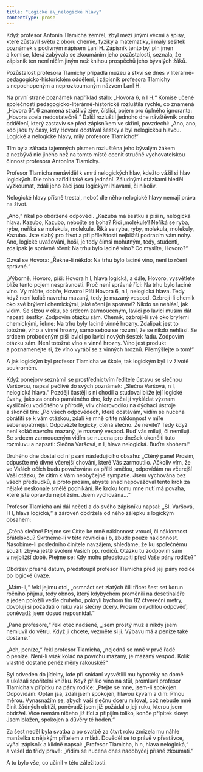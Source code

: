 ```yaml
---
title: "Logické a\_nelogické hlavy"
contentType: prose
---
```


  

Když profesor Antonín Tlamicha zemřel, zbyl mezi jinými věcmi a spisy, které zůstavil světu z oboru chemie, fyziky a matematiky, i malý sešitek poznámek s podivným nápisem Lanl H. Zápisník tento byl pln jmen a komise, která zabývala se zkoumáním jeho pozůstalosti, seznala, že zápisník ten není ničím jiným než knihou prospěchů jeho bývalých žáků.

Pozůstalost profesora Tlamichy připadla muzeu a stkví se dnes v literárně-pedagogicko-historickém oddělení, i zápisník profesora Tlamichy s nepochopeným a neprozkoumaným názvem Lanl H.

Na první straně poznámek například stálo: „Hovora 6, n l H.“ Komise učené společnosti pedagogicko-literárně-historické rozluštila rychle, co znamená „Hovora 6“. 6 znamená strašlivý zjev, číslicí, pojem pro úplného ignoranta: „Hovora zcela nedostatečně.“ Další rozluštil jednoho dne návštěvník onoho oddělení, který zastaviv se před zápisníkem ve skříni, povzdechl: „Ano, ano, kdo jsou ty časy, kdy Hovora dostával šestky a byl nelogickou hlavou. Logické a nelogické hlavy, milý profesore Tlamicho!“

Tím byla záhada tajemných písmen rozluštěna jeho bývalým žákem a nezbývá nic jiného než na tomto místě ocenit stručně vychovatelskou činnost profesora Antonína Tlamichy.

Profesor Tlamicha nenáviděl k smrti nelogických hlav, kdežto vážil si hlav logických. Dle toho zařídil také svá jednání. Záludnými otázkami hleděl vyzkoumat, zdali jeho žáci jsou logickými hlavami, či nikoliv.

Nelogické hlavy přísně trestal, neboť dle něho nelogické hlavy nemají práva na život.

„Ano,“ říkal po obdržené odpovědi. „Kazuba má šestku a píši n, nelogická hlava. Kazubo, Kazubo, nebojíte se boha? Říci ‚molekule‘! Neříká se ryba, rybe, neříká se molekula, molekule. Říká se ryba, ryby, molekula, molekuly, Kazubo. Jste slabý pro život a při příležitosti nejbližší podrazím vám nohy. Ano, logické uvažování, hoši, je tedy čímsi mohutným, tedy, studenti, zdalipak je správné rčení: Na trhu bylo laciné víno? Co myslíte, Hovoro?“

Ozval se Hovora: „Řekne-li někdo: Na trhu bylo laciné víno, není to rčení správné.“

„Výborně, Hovoro, píši: Hovora h l, hlava logická, a dále, Hovoro, vysvětlete blíže tento pojem nesprávnosti. Proč není správné říci: Na trhu bylo laciné víno. Vy mlčíte, dobře, Hovoro! Píši Hovora 6, n l, nelogická hlava. Tedy když není koláč navrchu mazaný, tedy je mazaný vespod. Ozbrojí-li chemik oko své brýlemi chemickými, jaké rčení je správné? Nikdo se nehlásí, jak vidím. Se slzou v oku, se srdcem zarmouceným, lavici po lavici musím dát napsati šestky. Zodpovím otázku sám. Chemik, ozbrojí-li své oko brýlemi chemickými, řekne: Na trhu byly laciné vinné hrozny. Zdalipak jest to totožné, víno a vinné hrozny, samo sebou se rozumí, že se nikdo nehlásí. Se srdcem probodeným píši lavici po lavici nových šestek řadu. Zodpovím otázku sám. Není totožné víno a vinné hrozny. Víno jest produkt a poznamenejte si, že víno vyrábí se z vinných hroznů. Přemýšlejte o tom!“

A jak logickým byl profesor Tlamicha ve škole, tak logickým byl i v životě soukromém.

Když ponejprv seznámil se prostřednictvím ředitele ústavu se slečnou Varšovou, napsal pečlivě do svých poznámek: „Slečna Varšová, n l, nelogická hlava.“ Později častěji s ní chodil a studoval blíže její logické úvahy, jako za onoho památného dne, kdy začal jí vykládat význam kysličníku vodičitého v přírodě, vliv chlorovodíku na dýchací ústroje a skončil tím: „Po všech odpovědech, které dostávám, vidím se nucena obrátiti se k vám otázkou, zdali ke mně cítíte náklonnost v míře sebenepatrnější. Odpovězte logicky, ctěná slečno. Že nevíte? Tedy když není koláč navrchu mazaný, je mazaný vespod. Buď vás miluji, či nemiluji. Se srdcem zarmouceným vidím se nucena pro dnešek ukončiti tuto rozmluvu a napsati: Slečna Varšová, n l, hlava nelogická. Buďte sbohem!“

Druhého dne dostal od ní psaní následujícího obsahu: „Ctěný pane! Prosím, odpusťte mé divné včerejší chování, které Vás zarmoutilo. Ačkoliv vím, že ve Vašich očích budu považována za příliš smělou, odpovídám na včerejší Vaši otázku, že cítím k Vám neobyčejné sympatie. Jsem vychována bez všech předsudků, a proto prosím, abyste snad nepovažoval tento krok za nějaké neskonale smělé podnikání. Ke kroku tomu mne nutí má povaha, které jste opravdu nejbližším. Jsem vychována…“

Profesor Tlamicha ani dál nečetl a do svého zápisníku napsal: „Sl. Varšová, H l, hlava logická,“ a zároveň obdržela od něho zálepku s logickým obsahem:

„Ctěná slečno! Ptejme se: Cítíte ke mně náklonnost vroucí, či náklonnost přátelskou? Škrtneme-li v této rovnici a i b, zbude pouze náklonnost. Násobíme-li posledního činitele navzájem, shledáme, že ku společnému soužití zbývá ještě svolení Vaších pp. rodičů. Otázku tu zodpovím sám v nejbližší době. Ptejme se: Kdy mohu předstoupiti před Vaše pány rodiče?“

Obdržev přesné datum, předstoupil profesor Tlamicha před její pány rodiče po logické úvaze.

„Mám-li,“ řekl jejímu otci, „osmnáct set zlatých čili třicet šest set korun ročního příjmu, tedy obnos, který kdybychom proměnili na desetihaléře a jeden položili vedle druhého, pokryli bychom tím 82 čtvereční metry, dovoluji si požádati o ruku vaší slečny dcery. Prosím o rychlou odpověď, poněvadž jsem dosud neposnídal.“

„Pane profesore,“ řekl otec nadšeně, „jsem prostý muž a nikdy jsem nemluvil do větru. Když ji chcete, vezměte si ji. Výbavu má a peníze také dostane.“

„Ach, peníze,“ řekl profesor Tlamicha, „nejedná se mně v prvé řadě o peníze. Není-li však koláč na povrchu mazaný, je mazaný vespod. Kolik vlastně dostane peněz měny rakouské?“

Byl odveden do jídelny, kde při snídaní vysvětlili mu hypotéky na domě a ukázali spořitelní knížku. Když přišlo víno na stůl, promluvil profesor Tlamicha v přípitku na pány rodiče: „Ptejte se mne, jsem-li spokojen. Odpovídám: Optán jsa, zdali jsem spokojen, hlavou kývám a dím: Plnou měrou. Vynasnažím se, abych vaši slečnu dceru miloval, což nebude mně činit žádných obtíží, poněvadž jsem již požádal o její ruku, kterou jsem obdržel. Více nemám ničeho již říci a připíjím toliko, konče přípitek slovy: Jsem blažen, spokojen a důvěry té hoden.“

Za šest neděl byla svatba a po svatbě za čtvrt roku zmizela mu náhle manželka s nějakým přítelem z mládí. Dověděl se to právě v přestávce, vyňal zápisník a klidně napsal: „Profesor Tlamicha, h n, hlava nelogická,“ a vešel do třídy pravě: „Vidím se nucena dnes nadobyčej přísně zkoumati.“

A to bylo vše, co učinil v této záležitosti.
